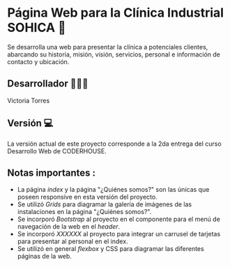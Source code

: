 # Página Web para la Clínica Industrial SOHICA 💊

Se desarrolla una web para presentar la clínica a potenciales clientes, abarcando su historia, misión, visión, servicios, personal e información de contacto y ubicación.

## Desarrollador 👩🏻‍💻
Victoria Torres

## Versión 💻
La versión actual de este proyecto corresponde a la 2da entrega del curso Desarrollo Web de CODERHOUSE.

## Notas importantes :
- La página _index_ y la página "¿Quiénes somos?" son las únicas que poseen responsive en esta versión del proyecto.
- Se utilizó _Grids_ para diagramar la galería de imágenes de las instalaciones en la página "¿Quiénes somos?".
- Se incorporó _Bootstrap_ al proyecto en el componente para el menú de navegación de la web en el _header_.
- Se incorporó _XXXXXX_ al proyecto para integrar un carrusel de tarjetas para presentar al personal en el index.
- Se utilizó en general _flexbox_ y CSS para diagramar las diferentes páginas de la web.
